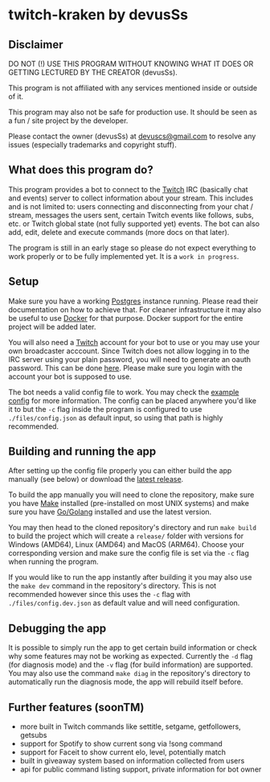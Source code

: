 # twitch-kraken by devusSs

## Disclaimer

DO NOT (!) USE THIS PROGRAM WITHOUT KNOWING WHAT IT DOES OR GETTING LECTURED BY THE CREATOR (devusSs).

This program is not affiliated with any services mentioned inside or outside of it.

This program may also not be safe for production use. It should be seen as a fun / site project by the developer.

Please contact the owner (devusSs) at devuscs@gmail.com to resolve any issues (especially trademarks and copyright stuff).

## What does this program do?

This program provides a bot to connect to the [Twitch](https://twitch.tv) IRC (basically chat and events) server to collect information about your stream. This includes and is not limited to: users connecting and disconnecting from your chat / stream, messages the users sent, certain Twitch events like follows, subs, etc. or Twitch global state (not fully supported yet) events. The bot can also add, edit, delete and execute commands (more docs on that later).

The program is still in an early stage so please do not expect everything to work properly or to be fully implemented yet. It is a `work in progress`.

## Setup

Make sure you have a working [Postgres](https://www.postgresql.org/) instance running. Please read their documentation on how to achieve that. For cleaner infrastructure it may also be useful to use [Docker](https://www.docker.com/) for that purpose. Docker support for the entire project will be added later.

You will also need a [Twitch](https://twitch.tv) account for your bot to use or you may use your own broadcaster acccount. Since Twitch does not allow logging in to the IRC server using your plain password, you will need to generate an oauth password. This can be done [here](https://twitchapps.com/tmi/). Please make sure you login with the account your bot is supposed to use.

The bot needs a valid config file to work. You may check the [example config]("./files/config.json") for more information. The config can be placed anywhere you'd like it to but the `-c` flag inside the program is configured to use `./files/config.json` as default input, so using that path is highly recommended.

## Building and running the app

After setting up the config file properly you can either build the app manually (see below) or download the [latest release](https://github.com/devusSs/twitch-kraken/releases/latest).

To build the app manually you will need to clone the repository, make sure you have [Make](https://www.gnu.org/software/make/) installed (pre-installed on most UNIX systems) and make sure you have [Go/Golang](https://go.dev) installed and use the latest version.

You may then head to the cloned repository's directory and run `make build` to build the project which will create a `release/` folder with versions for Windows (AMD64), Linux (AMD64) and MacOS (ARM64). Choose your corresponding version and make sure the config file is set via the `-c` flag when running the program.

If you would like to run the app instantly after building it you may also use the `make dev` command in the repository's directory. This is not recommended however since this uses the `-c` flag with `./files/config.dev.json` as default value and will need configuration.

## Debugging the app

It is possible to simply run the app to get certain build information or check why some features may not be working as expected. Currently the `-d` flag (for diagnosis mode) and the `-v` flag (for build information) are supported. You may also use the command `make diag` in the repository's directory to automatically run the diagnosis mode, the app will rebuild itself before.

## Further features (soonTM)

- more built in Twitch commands like settitle, setgame, getfollowers, getsubs
- support for Spotify to show current song via !song command
- support for Faceit to show current elo, level, potentially match
- built in giveaway system based on information collected from users
- api for public command listing support, private information for bot owner
